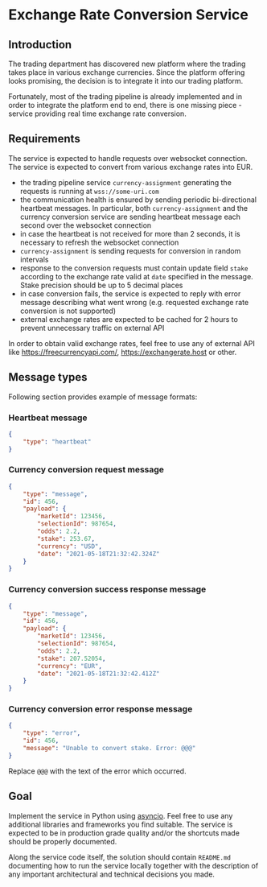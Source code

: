 # Exchange Rate Conversion Service

## Introduction

The trading department has discovered new platform where the trading takes
place in various exchange currencies. Since the platform offering looks
promising, the decision is to integrate it into our trading platform.

Fortunately, most of the trading pipeline is already implemented and in order
to integrate the platform end to end, there is one missing piece - service
providing real time exchange rate conversion.

## Requirements

The service is expected to handle requests over websocket connection. The
service is expected to convert from various exchange rates into EUR.

- the trading pipeline service `currency-assignment` generating the requests is
  running at `wss://some-uri.com`
- the communication health is ensured by sending periodic bi-directional
  heartbeat messages. In particular, both `currency-assignment` and the
  currency conversion service are sending heartbeat message each second over
  the websocket connection
- in case the heartbeat is not received for more than 2 seconds, it is
  necessary to refresh the websocket connection
- `currency-assignment` is sending requests for conversion in random intervals
- response to the conversion requests must contain update field `stake`
  according to the exchange rate valid at `date` specified in the message.
  Stake precision should be up to 5 decimal places
- in case conversion fails, the service is expected to reply with error message
  describing what went wrong (e.g. requested exchange rate conversion is not
  supported)
- external exchange rates are expected to be cached for 2 hours to prevent
  unnecessary traffic on external API

In order to obtain valid exchange rates, feel free to use any of external API
like <https://freecurrencyapi.com/>, <https://exchangerate.host> or other.

## Message types

Following section provides example of message formats:

### Heartbeat message

```json
{
    "type": "heartbeat"
}
```

### Currency conversion request message

```json
{
    "type": "message",
    "id": 456,
    "payload": {
        "marketId": 123456,
        "selectionId": 987654,
        "odds": 2.2,
        "stake": 253.67,
        "currency": "USD",
        "date": "2021-05-18T21:32:42.324Z"
    }
}
```

### Currency conversion success response message

```json
{
    "type": "message",
    "id": 456,
    "payload": {
        "marketId": 123456,
        "selectionId": 987654,
        "odds": 2.2,
        "stake": 207.52054,
        "currency": "EUR",
        "date": "2021-05-18T21:32:42.412Z"
    }
}

```

### Currency conversion error response message

```json
{
    "type": "error",
    "id": 456,
    "message": "Unable to convert stake. Error: @@@"
}
```

Replace `@@@` with the text of the error which occurred.

## Goal

Implement the service in Python using
[asyncio](https://docs.python.org/3/library/asyncio.html). Feel free to use any
additional libraries and frameworks you find suitable. The service is expected
to be in production grade quality and/or the shortcuts made should be properly
documented.

Along the service code itself, the solution should contain `README.md`
documenting how to run the service locally together with the description of any
important architectural and technical decisions you made.
